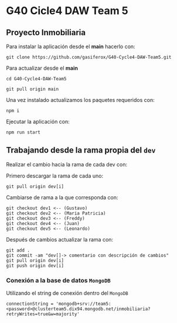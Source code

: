 # G40 Cicle4 DAW Team 5

## Proyecto Inmobiliaria

Para instalar la aplicación desde el __main__ hacerlo con:
```
git clone https://github.com/gasiferox/G40-Cycle4-DAW-Team5.git
```

Para actualizar desde el __main__
```
cd G40-Cycle4-DAW-Team5

git pull origin main
```

Una vez instalado actualizamos los paquetes requeridos con:
```
npm i
```

Ejecutar la aplicación con:
``` 
npm run start
```

## Trabajando desde la rama propia del `dev`
Realizar el cambio hacia la rama de cada dev con:

Primero descargar la rama de cada uno:
```
git pull origin dev[i]
```
Cambiarse de rama a la que corresponda con:
```
git checkout dev1 <-- (Gustavo)
git checkout dev2 <-- (Maria Patricia)
git checkout dev3 <-- (Freddy)
git checkout dev4 <-- (Juan)
git checkout dev5 <-- (Leonardo)
```

Después de cambios actualizar la rama con:
```
git add .
git commit -am "dev[]-> comentario con descripción de cambios"
git pull origin dev[i]
git push origin dev[i]
```

### Conexión a la base de datos `MongoDB`

Utilizando el string de conexión dentro del `MongoDB`

`connectionString = 'mongodb+srv://team5:<password>@clusterteam5.dix94.mongodb.net/inmobiliaria?retryWrites=true&w=majority'`